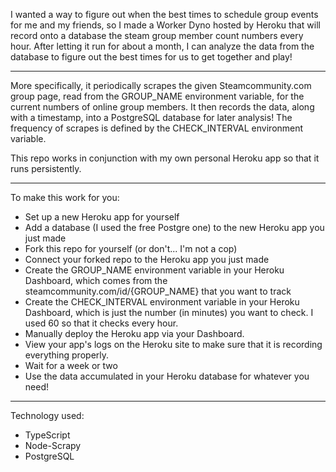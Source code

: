 I wanted a way to figure out when the best times to schedule group events for me and my friends, so I made a Worker Dyno hosted by Heroku that will record onto a database the steam group member count numbers every hour.  After letting it run for about a month, I can analyze the data from the database to figure out the best times for us to get together and play!

---

More specifically, it periodically scrapes the given Steamcommunity.com group page, read from the GROUP\_NAME environment variable, for the current numbers of online group members.  It then records the data, along with a timestamp, into a PostgreSQL database for later analysis!  The frequency of scrapes is defined by the CHECK\_INTERVAL environment variable.

This repo works in conjunction with my own personal Heroku app so that it runs persistently.

---

To make this work for you:

- Set up a new Heroku app for yourself
- Add a database (I used the free Postgre one) to the new Heroku app you just made
- Fork this repo for yourself (or don't... I'm not a cop)
- Connect your forked repo to the Heroku app you just made
- Create the GROUP\_NAME environment variable in your Heroku Dashboard, which comes from the steamcommunity.com/id/{GROUP\_NAME} that you want to track
- Create the CHECK_INTERVAL environment variable in your Heroku Dashboard, which is just the number (in minutes) you want to check.  I used 60 so that it checks every hour.
- Manually deploy the Heroku app via your Dashboard.
- View your app's logs on the Heroku site to make sure that it is recording everything properly.
- Wait for a week or two
- Use the data accumulated in your Heroku database for whatever you need!

---

Technology used:

- TypeScript
- Node-Scrapy
- PostgreSQL